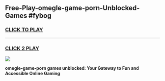 
## Free-Play-omegle-game-porn-Unblocked-Games #fybog
<h3>
<a href="https://news.freeplayer.one?title=omegle-game-porn&ref=8M">CLICK TO PLAY</a></h3>
<hr>

<h3>
<a href="https://news.freeplayer.one?title=omegle-game-porn&ref=8M">CLICK 2 PLAY</a>
  
</h3>

<a href="https://news.freeplayer.one?title=omegle-game-porn&ref=8M"><img src="https://clearcache.store/games.png"></a>


**omegle-game-porn games unblocked: Your Gateway to Fun and Accessible Online Gaming**
